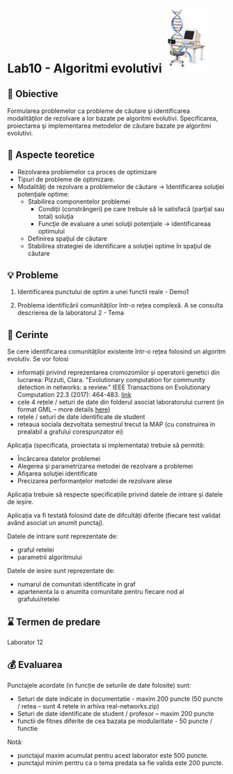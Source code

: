 # Lab10 - Algoritmi evolutivi  <img src="evolComp.gif" width="100">



## :microscope: Obiective 

Formularea problemelor ca probleme de căutare şi identificarea modalităţilor de rezolvare a lor bazate pe algoritmi evolutivi. Specificarea, proiectarea şi implementarea metodelor de căutare bazate pe algoritmi evolutivi.

## :book:  Aspecte teoretice

- Rezolvarea problemelor ca proces de optimizare
- Tipuri de probleme de optimizare.
- Modalităţi de rezolvare a problemelor de căutare -> Identificarea soluţiei potenţiale optime:
    - Stabilirea componentelor problemei 
        - Condiţii (constrângeri) pe care trebuie să le satisfacă (parţial sau total) soluţia  
        - Funcţie de evaluare a unei soluţii potenţiale -> identificareaa optimului
    - Definirea spaţiul de căutare 
    - Stabilirea strategiei de identificare a soluţiei optime în spaţiul de căutare 

## :bulb: Probleme

1. Identificarea punctului de optim a unei functii reale - Demo1


2. Problema identificării comunităților într-o rețea complexă. A se consulta descrierea de la laboratorul 2 - Tema


## :memo:  Cerinte 

Se cere identificarea comunităților existente într-o rețea folosind un algoritm evolutiv. Se vor folosi 
-	informații privind reprezentarea cromozomilor și operatorii genetici din lucrarea: Pizzuti, Clara. "Evolutionary computation for community detection in networks: a review." IEEE Transactions on Evolutionary Computation 22.3 (2017): 464-483. [link](http://staff.icar.cnr.it/pizzuti/pubblicazioni/IEEETEC2017.pdf)
-	cele 4 rețele / seturi de date din folderul asociat laboratorului current (in format GML – more details [here](https://www.fim.uni-passau.de/fileadmin/dokumente/fakultaeten/fim/lehrstuhl/rutter/abschlussarbeiten/ba-goetz.pdf))
-	rețele / seturi de date identificate de student 
- reteaua sociala dezvoltata semestrul trecut la MAP (cu construirea in prealabil a grafului corespunzator ei)

Aplicaţia (specificata, proiectata si implementata) trebuie să permită:
-	Încărcarea datelor problemei 
-	Alegerea şi parametrizarea metodei de rezolvare a problemei
-	Afişarea soluţiei identificate
-	Precizarea performanţelor metodei de rezolvare alese

Aplicația trebuie să respecte specificațiile privind datele de intrare și datele de ieșire.

Aplicația va fi testată folosind date de difcultăți diferite (fiecare test validat având asociat un anumit punctaj).

Datele de intrare sunt reprezentate de:
-	graful retelei
-	parametrii algoritmului

Datele de iesire sunt reprezentate de:
-	numarul de comunitati identificate in graf
-	apartenenta la o anumita comunitate pentru fiecare nod al grafului/retelei


## :hourglass: Termen de predare 
Laborator 12 

## :moneybag: Evaluarea

Punctajele acordate (in funcție de seturile de date folosite) sunt:
- Seturi de date indicate in documentatie - maxim 200 puncte (50 puncte / retea – sunt 4 retele in arhiva real-networks.zip) 
- Seturi de date identificate de student / profesor – maxim 200 puncte
- functii de fitnes diferite de cea bazata pe modularitate - 50 puncte / functie


Notă: 
- punctajul maxim acumulat pentru acest laborator este 500 puncte.
- punctajul minim pentru ca o tema predata sa fie valida este 200 puncte.  



